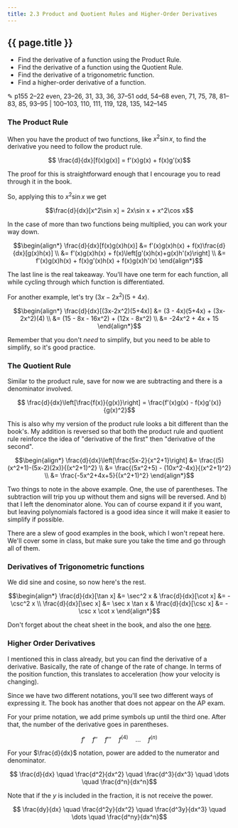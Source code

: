 ```yaml
---
title: 2.3 Product and Quotient Rules and Higher-Order Derivatives
---
```


## {{ page.title }}

- Find the derivative of a function using the Product Rule.
- Find the derivative of a function using the Quotient Rule.
- Find the derivative of a trigonometric function.
- Find a higher-order derivative of a function.

✎ p155 2–22 even, 23–26, 31, 33, 36, 37–51 odd, 54–68 even, 71, 75, 78, 81–83, 85, 93–95 \| 100–103, 110, 111, 119, 128, 135, 142–145

### The Product Rule

When you have the product of two functions, like $x^2\sin x$, to find the derivative you need to follow the product rule.

$$ \frac{d}{dx}[f(x)g(x)] = f'(x)g(x) + f(x)g'(x)$$

The proof for this is straightforward enough that I encourage you to read through it in the book.

So, applying this to $x^2\sin x$ we get

$$\frac{d}{dx}[x^2\sin x] = 2x\sin x + x^2\cos x$$

In the case of more than two functions being multiplied, you can work your way down.

$$\begin{align*}
\frac{d}{dx}[f(x)g(x)h(x)] &= f'(x)g(x)h(x) + f(x)\frac{d}{dx}[g(x)h(x)] \\
&= f'(x)g(x)h(x) + f(x)\left[g'(x)h(x)+g(x)h'(x)\right] \\
&= f'(x)g(x)h(x) + f(x)g'(x)h(x) + f(x)g(x)h'(x)
\end{align*}$$

The last line is the real takeaway. You'll have one term for each function, all while cycling through which function is differentiated.

For another example, let's try $(3x-2x^2)(5+4x)$.

$$\begin{align*}
\frac{d}{dx}[(3x-2x^2)(5+4x)] &= (3 - 4x)(5+4x) + (3x-2x^2)(4) \\
&= (15 - 8x - 16x^2) + (12x - 8x^2) \\
&= -24x^2 + 4x + 15
\end{align*}$$

Remember that you don't _need_ to simplify, but you need to be able to simplify, so it's good practice.

### The Quotient Rule

Similar to the product rule, save for now we are subtracting and there is a denominator involved.

$$ \frac{d}{dx}\left[\frac{f(x)}{g(x)}\right] = \frac{f'(x)g(x) - f(x)g'(x)}{g(x)^2}$$

This is also why my version of the product rule looks a bit different than the book's. My addition is reversed so that both the product rule and quotient rule reinforce the idea of "derivative of the first" then "derivative of the second".

$$\begin{align*}
\frac{d}{dx}\left[\frac{5x-2}{x^2+1}\right] &= \frac{(5)(x^2+1)-(5x-2)(2x)}{(x^2+1)^2} \\
&= \frac{(5x^2+5) - (10x^2-4x)}{(x^2+1)^2} \\
&= \frac{-5x^2+4x+5}{(x^2+1)^2}
\end{align*}$$

Two things to note in the above example. One, the use of parentheses. The subtraction will trip you up without them and signs will be reversed. And b) that I left the denominator alone. You can of course expand it if you want, but leaving polynomials factored is a good idea since it will make it easier to simplify if possible.

There are a slew of good examples in the book, which I won't repeat here. We'll cover some in class, but make sure you take the time and go through all of them.

### Derivatives of Trigonometric functions

We did sine and cosine, so now here's the rest.

$$\begin{align*}
\frac{d}{dx}[\tan x] &= \sec^2 x & \frac{d}{dx}[\cot x] &= -\csc^2 x \\
\frac{d}{dx}[\sec x] &= \sec x \tan x & \frac{d}{dx}[\csc x] &= -\csc x \cot x
\end{align*}$$

Don't forget about the cheat sheet in the book, and also the one [here](../../pdfs/differentiation-cheat-sheet.pdf).

### Higher Order Derivatives

I mentioned this in class already, but you can find the derivative of a derivative. Basically, the rate of change of the rate of change. In terms of the position function, this translates to acceleration (how your velocity is changing).

Since we have two different notations, you'll see two different ways of expressing it. The book has another that does not appear on the AP exam.

For your prime notation, we add prime symbols up until the third one. After that, the number of the derivative goes in parentheses.

$$ f' \quad f'' \quad f''' \quad f^{(4)} \quad \dots \quad f^{(n)}$$

For your $\frac{d}{dx}$ notation, power are added to the numerator and denominator.

$$ \frac{d}{dx} \quad \frac{d^2}{dx^2} \quad \frac{d^3}{dx^3} \quad \dots \quad \frac{d^n}{dx^n}$$

Note that if the $y$ is included in the fraction, it is not receive the power.

$$ \frac{dy}{dx} \quad \frac{d^2y}{dx^2} \quad \frac{d^3y}{dx^3} \quad \dots \quad \frac{d^ny}{dx^n}$$